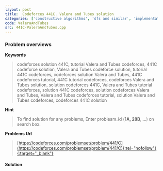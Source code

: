 ```yaml
---
layout: post
title:  Codeforces 441C. Valera and Tubes solution
categories: ['constructive algorithms', 'dfs and similar', 'implementation']
code: ValeraAndTubes
src: 441C-ValeraAndTubes.cpp
---
```

### **Problem overviews**

**Keywords**
> codeforces solution 441C, tutorial Valera and Tubes codeforces, 441C codeforce solution, Valera and Tubes codeforce solution, tutorial 441C codeforces, codeforces solution Valera and Tubes, 441C codeforces tutorial, 441C tutorial codeforces, codeforces Valera and Tubes solution, solution codeforces 441C, Valera and Tubes tutorial codeforces, solution 441C codeforces, solution codeforces Valera and Tubes, Valera and Tubes codeforces tutorial, solution Valera and Tubes codeforces, codeforces 441C solution

**Hint**
> To find solution for any problems, Enter probleam_id (**1A, 28B**, ...) on search box. 

**Problems Url**
> [https://codeforces.com/problemset/problem/441/C](https://codeforces.com/problemset/problem/441/C){:rel="nofollow"}{:target="_blank"}

#### **Solution**



